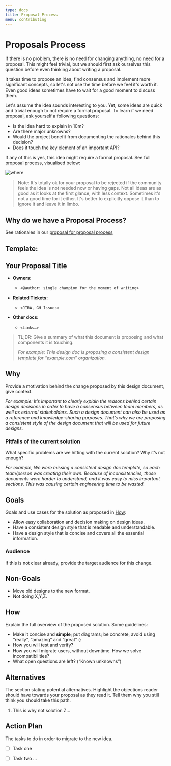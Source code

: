 ```yaml
---
type: docs
title: Proposal Process
menu: contributing
---
```


# Proposals Process

If there is no problem, there is no need for changing anything, no need for a proposal. This might feel trivial, but we should first ask ourselves this question before even thinking about writing a proposal.

It takes time to propose an idea, find consensus and implement more significant concepts, so let's not use the time before we feel it's worth it. Even good ideas sometimes have to wait for a good moment to discuss them.

Let's assume the idea sounds interesting to you. Yet, some ideas are quick and trivial enough to not require a formal proposal. To learn if we need proposal, ask yourself a following questions:

* Is the idea hard to explain in 10m?
* Are there major unknowns?
* Would the project benefit from documenting the rationales behind this decision?
* Does it touch the key element of an important API?

If any of this is yes, this idea might require a formal proposal. See full proposal process, visualised below:

![where](../img/thanos_proposal_flow.png)

> Note: It's totally ok for your proposal to be rejected if the community feels the idea is not needed now or having gaps. Not all ideas are as good as it looks at the first glance, with less context. Sometimes it's not a good time for it either. It's better to explicitly oppose it than to ignore it and leave it in limbo.

## Why do we have a Proposal Process?

See rationales in our [proposal for proposal process](../proposals-done/202106-proposals-process.md)

## Template:

## Your Proposal Title

* **Owners:**
  * `<@author: single champion for the moment of writing>`

* **Related Tickets:**
  * `<JIRA, GH Issues>`

* **Other docs:**
  * `<Links…>`

> TL;DR: Give a summary of what this document is proposing and what components it is touching.
>
> *For example: This design doc is proposing a consistent design template for “example.com” organization.*

## Why

Provide a motivation behind the change proposed by this design document, give context.

*For example: It’s important to clearly explain the reasons behind certain design decisions in order to have a consensus between team members, as well as external stakeholders. Such a design document can also be used as a reference and knowledge-sharing purposes. That’s why we are proposing a consistent style of the design document that will be used for future designs.*

### Pitfalls of the current solution

What specific problems are we hitting with the current solution? Why it’s not enough?

*For example, We were missing a consistent design doc template, so each team/person was creating their own. Because of inconsistencies, those documents were harder to understand, and it was easy to miss important sections. This was causing certain engineering time to be wasted.*

## Goals

Goals and use cases for the solution as proposed in [How](#how):

* Allow easy collaboration and decision making on design ideas.
* Have a consistent design style that is readable and understandable.
* Have a design style that is concise and covers all the essential information.

### Audience

If this is not clear already, provide the target audience for this change.

## Non-Goals

* Move old designs to the new format.
* Not doing X,Y,Z.

## How

Explain the full overview of the proposed solution. Some guidelines:

* Make it concise and **simple**; put diagrams; be concrete, avoid using “really”, “amazing” and “great” (:
* How you will test and verify?
* How you will migrate users, without downtime. How we solve incompatibilities?
* What open questions are left? (“Known unknowns”)

## Alternatives

The section stating potential alternatives. Highlight the objections reader should have towards your proposal as they read it. Tell them why you still think you should take this path.

1. This is why not solution Z...

## Action Plan

The tasks to do in order to migrate to the new idea.

* [ ] Task one <gh issue="">

* [ ] Task two <gh issue=""> ...
